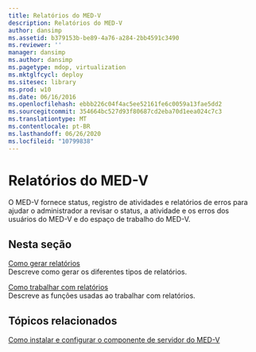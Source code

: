```yaml
---
title: Relatórios do MED-V
description: Relatórios do MED-V
author: dansimp
ms.assetid: b379153b-be89-4a76-a284-2bb4591c3490
ms.reviewer: ''
manager: dansimp
ms.author: dansimp
ms.pagetype: mdop, virtualization
ms.mktglfcycl: deploy
ms.sitesec: library
ms.prod: w10
ms.date: 06/16/2016
ms.openlocfilehash: ebbb226c04f4ac5ee52161fe6c0059a13fae5dd2
ms.sourcegitcommit: 354664bc527d93f80687cd2eba70d1eea024c7c3
ms.translationtype: MT
ms.contentlocale: pt-BR
ms.lasthandoff: 06/26/2020
ms.locfileid: "10799838"
---
```

# Relatórios do MED-V


O MED-V fornece status, registro de atividades e relatórios de erros para ajudar o administrador a revisar o status, a atividade e os erros dos usuários do MED-V e do espaço de trabalho do MED-V.

## Nesta seção


<a href="" id="how-to-generate-reports"></a>[Como gerar relatórios](how-to-generate-reports-medvv2.md)  
Descreve como gerar os diferentes tipos de relatórios.

<a href="" id="how-to-work-with-reports"></a>[Como trabalhar com relatórios](how-to-work-with-reports.md)  
Descreve as funções usadas ao trabalhar com relatórios.

## Tópicos relacionados


[Como instalar e configurar o componente de servidor do MED-V](how-to-install-and-configure-the-med-v-server-component.md)

 

 





